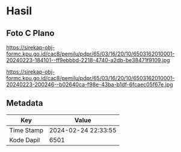 # Hasil

## Foto C Plano

https://sirekap-obj-formc.kpu.go.id/cac8/pemilu/pdpr/65/03/16/20/10/6503162010001-20240223-184101--ff9ebbbd-2218-4740-a2db-be38471f9109.jpg

https://sirekap-obj-formc.kpu.go.id/cac8/pemilu/pdpr/65/03/16/20/10/6503162010001-20240223-200246--b02640ca-f98e-43ba-b1df-6fcaec05f67e.jpg


## Metadata

| Key        | Value               |
| ---------- | ------------------- |
| Time Stamp | 2024-02-24 22:33:55 |
| Kode Dapil | 6501                |



